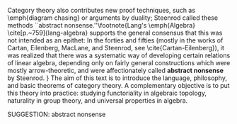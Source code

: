 Category theory also contributes new proof techniques, such as \emph{diagram chasing} or arguments by duality; Steenrod called these methods ``abstract nonsense.''\footnote{Lang's \emph{Algebra} \cite[p.~759]{lang-algebra} supports the general consensus that this was not intended as an epithet:
 In the forties and fifties (mostly  in the works of Cartan, Eilenberg, MacLane, and Steenrod, see \cite{Cartan-Eilenberg}), it was realized that there was a systematic way of developing certain relations of linear algebra, depending only on fairly general constructions which were mostly arrow-theoretic, and were affectionately called **abstract nonsense** by Steenrod. } The aim of this text is to introduce the language, philosophy, and basic theorems of category theory. A complementary objective is to put this theory into practice: studying functoriality in algebraic topology, naturality in group theory, and universal properties in algebra.

SUGGESTION: abstract nonsense
